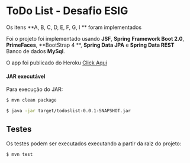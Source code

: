 #  ToDo List - Desafio ESIG 

Os itens **A, B, C, D, E, F, G, I ** foram implementados

Foi o projeto foi implementado usando **JSF**, **Spring Framework Boot 2.0**, **PrimeFaces**, **BootStrap 4 **, **Spring Data JPA** e **Spring Data REST**  
Banco de dados **MySql**.

O app foi publicado do Heroku [Click Aqui](https://todosesig.herokuapp.com/index.xhtml )

#### JAR executável 

Para execução do JAR:

```bash
$ mvn clean package
``` 

```bash
$ java -jar target/todoslist-0.0.1-SNAPSHOT.jar
```


## Testes

Os testes podem ser executados executando a partir da raiz do projeto:

```bash
$ mvn test



